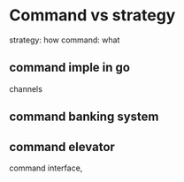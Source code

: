 # Command vs strategy

strategy: how
command: what 

## command imple in go

channels 


## command banking system

## command elevator

command interface, 